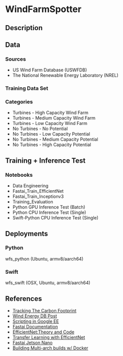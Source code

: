 # WindFarmSpotter

## Description 



## Data

### Sources
- US Wind Farm Database (USWFDB) 
- The National Renewable Energy Laboratory (NREL) 


### Training Data Set 


### Categories 
- Turbines - High Capacity Wind Farm 
- Turbines - Medium Capacity Wind Farm
- Turbines - Low Capacity Wind Farm 
- No Turbines - No Potential 
- No Turbines - Low Capacity Potential 
- No Turbines - Medium Capacity Potential 
- No Turbines - High Capacity Potential 

## Training + Inference Test 

### Notebooks 
- Data Engineering 
- Fastai_Train_EfficientNet
- Fastai_Train_Inceptionv3
- Training_Evaluation 
- Python GPU Inference Test (Batch)
- Python CPU Inference Test (Single) 
- Swift-Python CPU Inference Test (Single)

## Deployments 

### Python
wfs_python (Ubuntu, armv8/aarch64)

### Swift
wfs_swift (OSX, Ubuntu, armv8/aarch64)


## References 
- [Tracking The Carbon Footprint]() 
- [Wind Energy DB Post]() 
- [Scripting in Google EE]()
- [Fastai Documentation]() 
- [EfficientNet:Theory and Code]() 
- [Transfer Learning with EfficientNet]() 
- [Fastai Jetson Nano]()
- [Building Multi-arch builds w/ Docker]()

